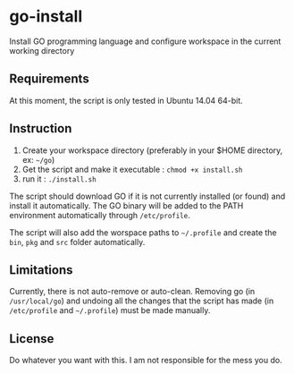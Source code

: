 # go-install


Install GO programming language and configure workspace in the current working directory



## Requirements

At this moment, the script is only tested in Ubuntu 14.04 64-bit.


## Instruction

1. Create your workspace directory (preferably in your $HOME directory, ex: `~/go`)
2. Get the script and make it executable : `chmod +x install.sh`
3. run it : `./install.sh`

The script should download GO if it is not currently installed (or found) and install it automatically. The GO binary will be added to the PATH environment automatically through `/etc/profile`.

The script will also add the worspace paths to `~/.profile` and create the `bin`, `pkg` and `src` folder automatically.


## Limitations

Currently, there is not auto-remove or auto-clean. Removing go (in `/usr/local/go`) and undoing all the changes that the script has made (in `/etc/profile` and `~/.profile`) must be made manually.


## License

Do whatever you want with this. I am not responsible for the mess you do.

